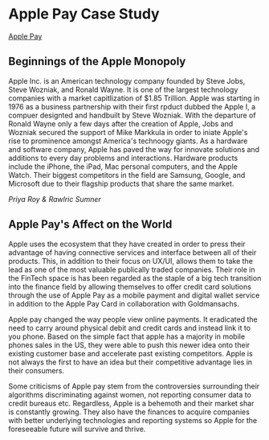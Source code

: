 # Apple Pay Case Study

[Apple Pay](https://en.wikipedia.org/wiki/Apple_Pay#/media/File:Apple_Pay_promotional_hero.png)

## Beginnings of the Apple Monopoly

Apple Inc. is an American technology company founded by Steve Jobs, Steve Wozniak, and Ronald Wayne. It is one of the largest technology companies with a market capitlization of $1.85 Trillion. Apple was starting in 1976 as a business partnership with their first rpduct dubbed the Apple I, a compuer designted and handbuilt by Steve Wozniak. With the departure of Ronald Wayne only a few days after the creation of Apple, Jobs and Wozniak secured the support of Mike Markkula in order to iniate Apple's rise to prominence amongst America's technoogy giants. As a hardware and software company, Apple has paved the way for innovate solutions and additions to every day problems and interactions. Hardware products include the iPhone, the iPad, Mac personal computers, and the Apple Watch. Their biggest competitors in the field are Samsung, Google, and Microsoft due to their flagship products that share the same market. 

*Priya Roy & Rawlric Sumner*

## Apple Pay's Affect on the World

Apple uses the ecosystem that they have created in order to press their advantage of having connective services and interface between all of their products. This, in addition to their focus on UX/UI, allows them to take the lead as one of the most valuable publically traded companies. Their role in the FinTech space is has been regarded as the staple of a big tech transition into the finance field by allowing themselves to offer credit card solutions through the use of Apple Pay as a mobile payment and digital wallet service in addition to the Apple Pay Card in collaboration with Goldmansachs. 

Apple pay changed the way people view online payments. It eradicated the need to carry around physical debit and credit cards and instead link it to you phone. Based on the simple fact that apple has a majority in mobile phones sales in the US, they were able to push this newer idea onto their existing customer base and accelerate past existing competitors. Apple is not always the first to have an idea but their competitive advantage lies in their consumers.

Some criticisms of Apple pay stem from the controversies surrounding their algorithms discriminating against women, not reporting consumer data to credit bureaus etc. Regardless, Apple is a behemoth and their market shar is constantly growing. They also have the finances to acquire companies with better underlying technologies and reporting systems so Apple for the foreseeable future will survive and thrive.



